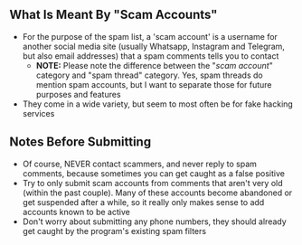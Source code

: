 ## What Is Meant By "Scam Accounts"
* For the purpose of the spam list, a 'scam account' is a username for another social media site (usually Whatsapp, Instagram and Telegram, but also email addresses) that a spam comments tells you to contact
   * **NOTE:** Please note the difference between the "_scam account_" category and "spam thread" category. Yes, spam threads do mention spam accounts, but I want to separate those for future purposes and features
* They come in a wide variety, but seem to most often be for fake hacking services

## Notes Before Submitting
   * Of course, NEVER contact scammers, and never reply to spam comments, because sometimes you can get caught as a false positive
   * Try to only submit scam accounts from comments that aren't very old (within the past couple). Many of these accounts become abandoned or get suspended after a while, so it really only makes sense to add accounts known to be active
   * Don't worry about submitting any phone numbers, they should already get caught by the program's existing spam filters